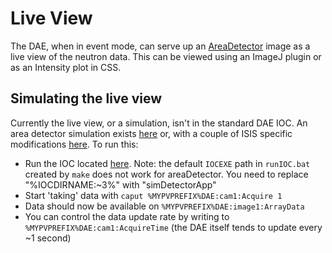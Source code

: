 # Live View

The DAE, when in event mode, can serve up an [AreaDetector](https://github.com/areaDetector/ADCore) image as a live view of the neutron data. This can be viewed using an ImageJ plugin or as an Intensity plot in CSS.

## Simulating the live view

Currently the live view, or a simulation, isn't in the standard DAE IOC. An area detector simulation exists [here](https://github.com/areaDetector/ADSimDetector) or, with a couple of ISIS specific modifications [here](https://github.com/ISISComputingGroup/EPICS-areaDetector/tree/master/ADSimDetector). To run this:
* Run the IOC located [here](https://github.com/ISISComputingGroup/EPICS-areaDetector/tree/master/ADSimDetector/iocs/simDetectorIOC/iocBoot/iocSimDetector). Note: the default `IOCEXE` path in `runIOC.bat` created by `make` does not work for areaDetector. You need to replace "%IOCDIRNAME:~3%" with "simDetectorApp"
* Start 'taking' data with `caput %MYPVPREFIX%DAE:cam1:Acquire 1`
* Data should now be available on `%MYPVPREFIX%DAE:image1:ArrayData`
* You can control the data update rate by writing to `%MYPVPREFIX%DAE:cam1:AcquireTime` (the DAE itself tends to update every ~1 second)
